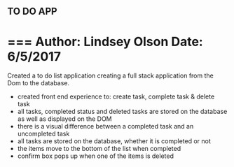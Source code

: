 ## TO DO APP
===
Author: Lindsey Olson
Date: 6/5/2017
===

Created a to do list application creating a full stack application from the Dom to the database.

- created front end experience to: create task, complete task & delete task
- all tasks, completed status and deleted tasks are stored on the database as well as displayed on the DOM
- there is a visual difference between a completed task and an uncompleted task
- all tasks are stored on the database, whether it is completed or not
- the items move to the bottom of the list when completed
- confirm box pops up when one of the items is deleted 
